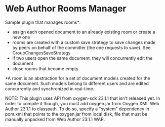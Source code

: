 Web Author Rooms Manager
=================================

Sample plugin that manages rooms*:
- assign each opened document to an already existing room or create a new one
- rooms are created with a custom save strategy to save changes made by peers on behalf of the committer (the one requests to save). See GroupChangesSaveStrategy
- if two users open the same document, they will concurrently edit the document
- close rooms that become empty 

*A room is an abstraction for a set of document models created for the same document.
Such models belong to different users and are edited concurrently and synchronized in real-time.


NOTE: This plugin uses API from oxygen-sdk 23.1.1 that isn't released yet.
In order to compile it though, you must add oxygen.jar from Oxygen XML Web Author 23.1.1 to classpath.
To do so, specify a "system" dependency in pom.xml that points to the oxygen.jar from local disk,
file that must be manually unpacked from Web Author 23.1.1 WAR.